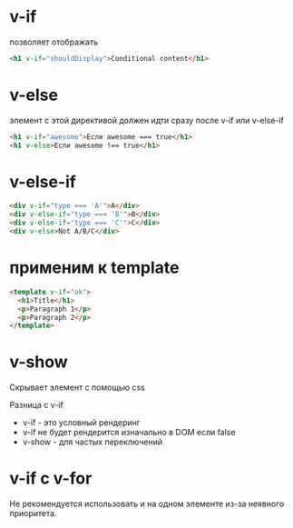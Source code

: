 # v-if

позволяет отображать

```html
<h1 v-if="shouldDisplay">Conditional content</h1>
```

# v-else

элемент с этой директивой должен идти сразу после v-if или v-else-if

```html
<h1 v-if="awesome">Если awesome === true</h1>
<h1 v-else>Если awesome !== true</h1>
```

# v-else-if

```html
<div v-if="type === 'A'">A</div>
<div v-else-if="type === 'B'">B</div>
<div v-else-if="type === 'C'">C</div>
<div v-else>Not A/B/C</div>
```

# применим к template

```html
<template v-if="ok">
  <h1>Title</h1>
  <p>Paragraph 1</p>
  <p>Paragraph 2</p>
</template>
```

# v-show

Скрывает элемент с помощью css

Разница с v-if

- v-if - это условный рендеринг
- v-if не будет рендерится изначально в DOM если false
- v-show - для частых переключений

# v-if с v-for

Не рекомендуется использовать и на одном элементе из-за неявного приоритета.
